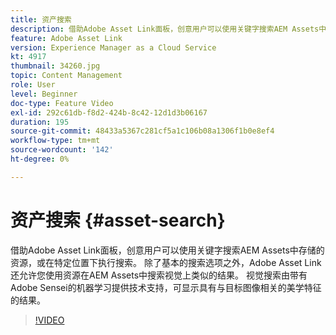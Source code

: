 ```yaml
---
title: 资产搜索
description: 借助Adobe Asset Link面板，创意用户可以使用关键字搜索AEM Assets中存储的资源，或在特定位置下执行搜索。 除了基本的搜索选项之外，Adobe Asset Link还允许您使用资源在AEM Assets中搜索视觉上类似的结果。 视觉搜索由带有Adobe Sensei的机器学习提供技术支持，可显示具有与目标图像相关的美学特征的结果。
feature: Adobe Asset Link
version: Experience Manager as a Cloud Service
kt: 4917
thumbnail: 34260.jpg
topic: Content Management
role: User
level: Beginner
doc-type: Feature Video
exl-id: 292c61db-f8d2-424b-8c42-12d1d3b06167
duration: 195
source-git-commit: 48433a5367c281cf5a1c106b08a1306f1b0e8ef4
workflow-type: tm+mt
source-wordcount: '142'
ht-degree: 0%

---
```


# 资产搜索 {#asset-search}

借助Adobe Asset Link面板，创意用户可以使用关键字搜索AEM Assets中存储的资源，或在特定位置下执行搜索。 除了基本的搜索选项之外，Adobe Asset Link还允许您使用资源在AEM Assets中搜索视觉上类似的结果。 视觉搜索由带有Adobe Sensei的机器学习提供技术支持，可显示具有与目标图像相关的美学特征的结果。

>[!VIDEO](https://video.tv.adobe.com/v/38592?quality=12&learn=on&captions=chi_hans)
